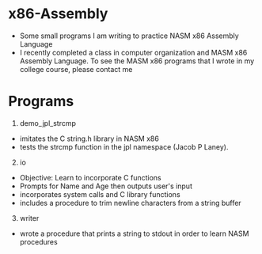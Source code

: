 # x86-Assembly
* Some small programs I am writing to practice NASM x86 Assembly Language
* I recently completed a class in computer organization and MASM x86 Assembly Language. To see the MASM x86 programs that I wrote in my college course, please contact me

# Programs
1. demo_jpl_strcmp
  * imitates the C string.h library in NASM x86
  * tests the strcmp function in the jpl namespace (Jacob P Laney).
2. io
  * Objective: Learn to incorporate C functions
  * Prompts for Name and Age then outputs user's input
  * incorporates system calls and C library functions
  * includes a procedure to trim newline characters from a string buffer
3. writer
  * wrote a procedure that prints a string to stdout in order to learn NASM procedures
